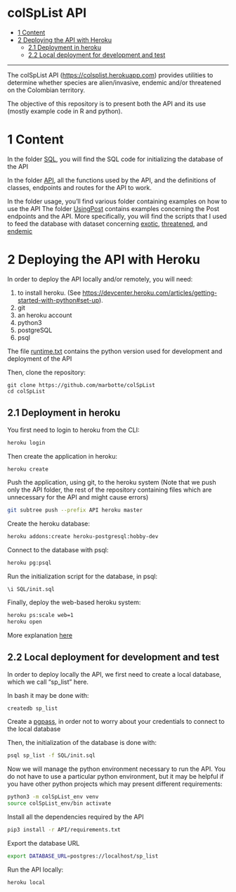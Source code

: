 colSpList API
================

-   [1 Content](#content)
-   [2 Deploying the API with Heroku](#deploying-the-api-with-heroku)
    -   [2.1 Deployment in heroku](#deployment-in-heroku)
    -   [2.2 Local deployment for development and
        test](#local-deployment-for-development-and-test)

------------------------------------------------------------------------

The colSpList API (<https://colsplist.herokuapp.com>) provides utilities
to determine whether species are alien/invasive, endemic and/or
threatened on the Colombian territory.

The objective of this repository is to present both the API and its use
(mostly example code in R and python).

# 1 Content

In the folder [SQL](./SQL), you will find the SQL code for initializing
the database of the API

In the folder [API](./API), all the functions used by the API, and the
definitions of classes, endpoints and routes for the API to work.

In the folder usage, you’ll find various folder containing examples on
how to use the API The folder [UsingPost](./usage/UsingPost) contains
examples concerning the Post endpoints and the API. More specifically,
you will find the scripts that I used to feed the database with dataset
concerning [exotic](./usage/UsingPost/insertExotData.md),
[threatened](./usage/UsingPost/insertThreatData.md), and
[endemic](./usage/UsingPost/insertEndemData.md)

# 2 Deploying the API with Heroku

In order to deploy the API locally and/or remotely, you will need:

1.  to install heroku. (See
    <https://devcenter.heroku.com/articles/getting-started-with-python#set-up>).
2.  git
3.  an heroku account
4.  python3
5.  postgreSQL
6.  psql

The file [runtime.txt](./API/runtime.txt) contains the python version
used for development and deployment of the API

Then, clone the repository:

    git clone https://github.com/marbotte/colSpList
    cd colSpList

## 2.1 Deployment in heroku

You first need to login to heroku from the CLI:

``` bash
heroku login
```

Then create the application in heroku:

``` bash
heroku create
```

Push the application, using git, to the heroku system (Note that we push
only the API folder, the rest of the repository containing files which
are unnecessary for the API and might cause errors)

``` bash
git subtree push --prefix API heroku master
```

Create the heroku database:

``` bash
heroku addons:create heroku-postgresql:hobby-dev
```

Connect to the database with psql:

``` bash
heroku pg:psql
```

Run the initialization script for the database, in psql:

``` psql
\i SQL/init.sql
```

Finally, deploy the web-based heroku system:

``` bash
heroku ps:scale web=1
heroku open
```

More explanation
[here](https://devcenter.heroku.com/articles/getting-started-with-python)

## 2.2 Local deployment for development and test

In order to deploy locally the API, we first need to create a local
database, which we call “sp_list” here.

In bash it may be done with:

``` bash
createdb sp_list
```

Create a
[pgpass](https://www.postgresql.org/docs/9.3/libpq-pgpass.html), in
order not to worry about your credentials to connect to the local
database

Then, the initialization of the database is done with:

``` bash
psql sp_list -f SQL/init.sql
```

Now we will manage the python environment necessary to run the API. You
do not have to use a particular python environment, but it may be
helpful if you have other python projects which may present different
requirements:

``` bash
python3 -m colSpList_env venv
source colSpList_env/bin activate
```

Install all the dependencies required by the API

``` bash
pip3 install -r API/requirements.txt
```

Export the database URL

``` bash
export DATABASE_URL=postgres://localhost/sp_list
```

Run the API locally:

``` bash
heroku local
```
